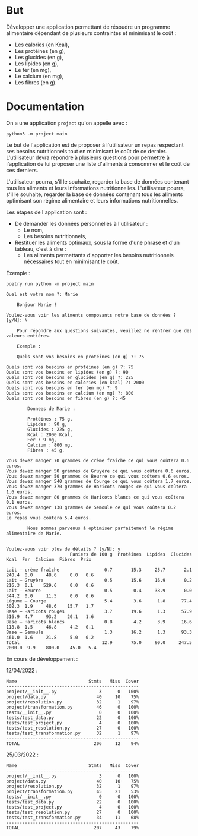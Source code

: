 # But

Développer une application permettant de résoudre un programme alimentaire dépendant de plusieurs contraintes et minimisant le coût :

- Les calories (en Kcal),
- Les protéines (en g),
- Les glucides (en g),
- Les lipides (en g),
- Le fer (en mg),
- Le calcium (en mg),
- Les fibres (en g).

# Documentation

On a une application `project` qu'on appelle avec :

```shell
python3 -m project main
```

Le but de l'application est de proposer à l'utilisateur un repas respectant ses besoins nutritionnels tout en minimisant le coût de ce dernier. L'utilisateur devra répondre à plusieurs questions pour permettre à l'application de lui proposer une liste d'aliments à consommer et le coût de ces derniers.

L'utilisateur pourra, s'il le souhaite, regarder la base de données contenant tous les aliments et leurs informations nutritionnelles. L'utilisateur pourra, s'il le souhaite, regarder la base de données contenant tous les aliments optimisant son régime alimentaire et leurs informations nutritionnelles.

Les étapes de l'application sont :

- De demander les données personnelles à l'utilisateur :
    - Le nom,
    - Les besoins nutritionnels,
- Restituer les aliments optimaux, sous la forme d'une phrase et d'un tableau, c'est à dire :
    - Les aliments permettants d'apporter les besoins nutritionnels nécessaires tout en minimisant le coût.

Exemple :

```shell
poetry run python -m project main
```

```shell
Quel est votre nom ?: Marie        

    Bonjour Marie !
    
Voulez-vous voir les aliments composants notre base de données ? [y/N]: N

    Pour répondre aux questions suivantes, veuillez ne rentrer que des valeurs entières.

    Exemple :

    Quels sont vos besoins en protéines (en g) ?: 75
    
Quels sont vos besoins en protéines (en g) ?: 75
Quels sont vos besoins en lipides (en g) ?: 90
Quels sont vos besoins en glucides (en g) ?: 225
Quels sont vos besoins en calories (en kcal) ?: 2000
Quels sont vos besoins en fer (en mg) ?: 9
Quels sont vos besoins en calcium (en mg) ?: 800
Quels sont vos besoins en fibres (en g) ?: 45

        Donnees de Marie :

        Protéines : 75 g,
        Lipides : 90 g,
        Glucides : 225 g,
        Kcal : 2000 Kcal,
        Fer : 9 mg,
        Calcium : 800 mg,
        Fibres : 45 g.
        
Vous devez manger 70 grammes de crème fraîche ce qui vous coûtera 0.6 euros.
Vous devez manger 50 grammes de Gruyère ce qui vous coûtera 0.6 euros.
Vous devez manger 50 grammes de Beurre ce qui vous coûtera 0.6 euros.
Vous devez manger 540 grammes de Courge ce qui vous coûtera 1.7 euros.
Vous devez manger 370 grammes de Haricots rouges ce qui vous coûtera 1.6 euros.
Vous devez manger 80 grammes de Haricots blancs ce qui vous coûtera 0.1 euros.
Vous devez manger 130 grammes de Semoule ce qui vous coûtera 0.2 euros.
Le repas vous coûtera 5.4 euros.

        Nous sommes parvenus à optimiser parfaitement le régime alimentaire de Marie.
        

Voulez-vous voir plus de détails ? [y/N]: y
                        Paniers de 100 g  Protéines  Lipides  Glucides    Kcal  Fer  Calcium  Fibres  Prix
                                                                                                          
Lait – crème fraîche                 0.7       15.3     25.7       2.1   240.4  0.0     48.6     0.0   0.6
Lait – Gruyère                       0.5       15.6     16.9       0.2   216.3  0.1    529.6     0.0   0.6
Lait – Beurre                        0.5        0.4     38.9       0.0   344.2  0.0     11.5     0.0   0.6
Légume – Courge                      5.4        3.6      1.8      77.4   302.3  1.9     48.6    15.7   1.7
Base – Haricots rouges               3.7       19.6      1.3      57.9   316.9  4.7     93.2    20.1   1.6
Base – Haricots blancs               0.8        4.2      3.9      16.6   118.8  1.5     46.8     4.2   0.1
Base – Semoule                       1.3       16.2      1.3      93.3   461.0  1.6     21.8     5.0   0.2
Total                               12.9       75.0     90.0     247.5  2000.0  9.9    800.0    45.0   5.4
```

En cours de développement :

12/04/2022 :

```shell
Name                           Stmts   Miss  Cover
--------------------------------------------------
project/__init__.py                3      0   100%
project/data.py                   40     10    75%
project/resolution.py             32      1    97%
project/transformation.py         46      0   100%
tests/__init__.py                  0      0   100%
tests/test_data.py                22      0   100%
tests/test_project.py              4      0   100%
tests/test_resolution.py          27      0   100%
tests/test_transformation.py      32      1    97%
--------------------------------------------------
TOTAL                            206     12    94%
```

25/03/2022 :

```shell
Name                           Stmts   Miss  Cover
--------------------------------------------------
project/__init__.py                3      0   100%
project/data.py                   40     10    75%
project/resolution.py             32      1    97%
project/transformation.py         45     21    53%
tests/__init__.py                  0      0   100%
tests/test_data.py                22      0   100%
tests/test_project.py              4      0   100%
tests/test_resolution.py          27      0   100%
tests/test_transformation.py      34     11    68%
--------------------------------------------------
TOTAL                            207     43    79%
```